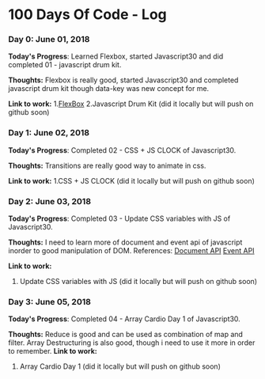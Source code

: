 # 100 Days Of Code - Log

### Day 0: June 01, 2018

**Today's Progress**: Learned Flexbox, started Javascript30 and did completed 01 - javascript drum kit.

**Thoughts:** Flexbox is really good, started Javascript30 and completed javascript drum kit though data-key was new concept for me.

**Link to work:** 
1.[FlexBox](https://flexboxfroggy.com/)
2.Javascript Drum Kit (did it locally but will push on github soon)

### Day 1: June 02, 2018

**Today's Progress**: Completed 02 - CSS + JS CLOCK of Javascript30.

**Thoughts:** Transitions are really good way to animate in css.

**Link to work:** 
1.CSS + JS CLOCK (did it locally but will push on github soon)

### Day 2: June 03, 2018

**Today's Progress**: Completed 03 - Update CSS variables with JS of Javascript30.

**Thoughts:** I need to learn more of document and event api of javascript inorder to good manipulation of DOM. References: [Document API](https://developer.mozilla.org/en-US/docs/Web/API/Document) [Event API](https://developer.mozilla.org/en-US/docs/Web/Events)

**Link to work:** 
1. Update CSS variables with JS (did it locally but will push on github soon)

### Day 3: June 05, 2018

**Today's Progress**: Completed 04 - Array Cardio Day 1 of Javascript30.

**Thoughts:** Reduce is good and can be used as combination of map and filter. Array Destructuring is also good, though i need to use it more in order to remember.
**Link to work:** 
1. Array Cardio Day 1 (did it locally but will push on github soon)

